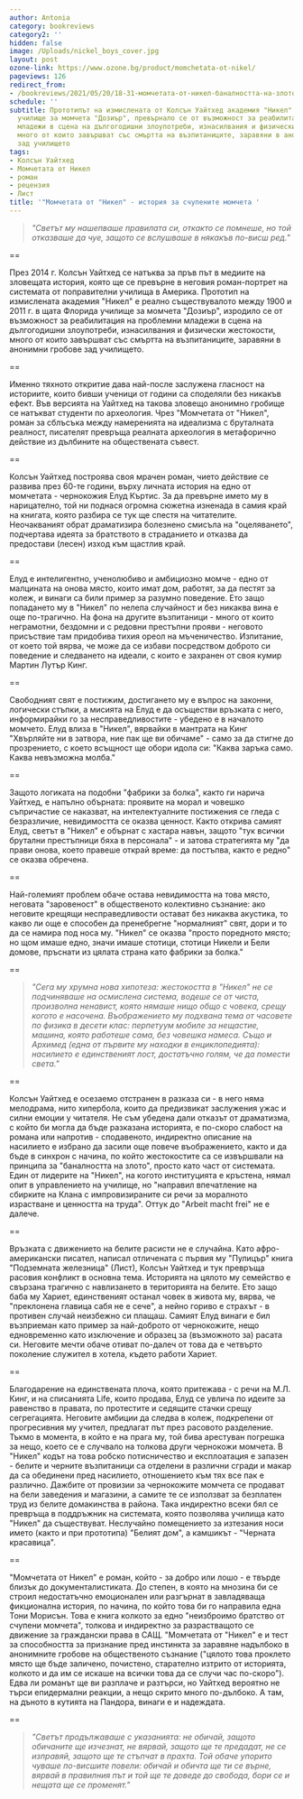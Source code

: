 ```yaml
---
author: Antonia
category: bookreviews
category2: ''
hidden: false
image: /Uploads/nickel_boys_cover.jpg
layout: post
ozone-link: https://www.ozone.bg/product/momchetata-ot-nikel/
pageviews: 126
redirect_from:
- /bookreviews/2021/05/20/18-31-момчетата-от-никел-баналността-на-злото-през-призмата-и-на-расата
schedule: ''
subtitle: Прототипът на измислената от Колсън Уайтхед академия "Никел" е реално съществувалото
  училище за момчета "Дозиър", превърнало се от възможност за реабилитация на проблемни
  младежи в сцена на дългогодишни злоупотреби, изнасилвания и физически жестокости,
  много от които завършват със смъртта на възпитаниците, заравяни в анонимни гробове
  зад училището
tags:
- Колсън Уайтхед
- Момчетата от Никел
- роман
- рецензия
- Лист
title: '"Момчетата от "Никел" - история за счупените момчета '
---
```


> *"Светът му нашепваше правилата си, откакто се помнеше, но той отказваше да чуе, защото се вслушваше в някакъв по-висш ред."*

\==

През 2014 г. Колсън Уайтхед се натъква за пръв път в медиите на зловещата история, която ще се превърне в неговия роман-портрет на системата от поправителни училища в Америка. Прототип на измислената академия "Никел" е реално съществувалото между 1900 и 2011 г. в щата Флорида училище за момчета "Дозиър", изродило се от възможност за реабилитация на проблемни младежи в сцена на дългогодишни злоупотреби, изнасилвания и физически жестокости, много от които завършват със смъртта на възпитаниците, заравяни в анонимни гробове зад училището. 

\==

Именно тяхното откритие дава най-после заслужена гласност на историите, които бивши ученици от години са споделяли без никакъв ефект. Във версията на Уайтхед на такова зловещо анонимно гробище се натъкват студенти по археология. Чрез "Момчетата от "Никел", роман за сблъсъка между намеренията на идеализма с бруталната реалност, писателят превръща реалната археология в метафорично действие из дълбините на обществената съвест. 

\==

Колсън Уайтхед построява своя мрачен роман, чието действие се развива през 60-те години, върху личната история на едно от момчетата - чернокожия Елуд Къртис. За да превърне името му в нарицателно, той ни поднася огромна сюжетна изненада в самия край на книгата, която разбира се тук ще спестя на читателите. Неочакваният обрат драматизира болезнено смисъла на "оцеляването", подчертава идеята за братството в страданието и отказва да предостави (лесен) изход към щастлив край. 

\==

Елуд е интелигентно, ученолюбиво и амбициозно момче - едно от малцината на онова място, които имат дом, работят, за да пестят за колеж, и винаги са били пример за разумно поведение. Ето защо попадането му в "Никел" по нелепа случайност и без никаква вина е още по-трагично. На фона на другите възпитаници - много от които неграмотни, бездомни и с редовни престъпни прояви - неговото присъствие там придобива тихия ореол на мъченичество. Изпитание, от което той вярва, че може да се избави посредством доброто си поведение и следването на идеали, с които е захранен от своя кумир Мартин Лутър Кинг. 

\==

Свободният свят е постижим, достигането му е въпрос на законни, логически стъпки, а мисията на Елуд е да осъществи връзката с него, информирайки го за несправедливостите - убедено е в началото момчето. Елуд влиза в "Никел", вярвайки в мантрата на Кинг "Хвърляйте ни в затвора, ние пак ще ви обичаме" - само за да стигне до прозрението, с което всъщност ще обори идола си: "Каква заръка само. Каква невъзможна молба."

\==

Защото логиката на подобни "фабрики за болка", както ги нарича Уайтхед, е напълно обърната: проявите на морал и човешко съпричастие се наказват, на интелектуалните постижения се гледа с безразличие, невидимостта се оказва ценност. Както открива самият Елуд, светът в "Никел" е обърнат с хастара навън, защото "тук всички брутални престъпници бяха в персонала" - и затова стратегията му "да прави онова, което правеше открай време: да постъпва, както е редно" се оказва обречена. 

\==

Най-големият проблем обаче остава невидимостта на това място, неговата "заровеност" в общественото колективно съзнание: ако неговите крещящи несправедливости остават без никаква акустика, то какво ли още е способен да пренебрегне "нормалният" свят, дори и то да се намира под носа му. "Никел" се оказва "просто поредното място; но щом имаше едно, значи имаше стотици, стотици Никели и Бели домове, пръснати из цялата страна като фабрики за болка." 

\==

> *"Сега му хрумна нова хипотеза: жестокостта в "Никел" не се подчиняваше на осмислена система, водеше се от чиста, произволна ненавист, която нямаше нищо общо с човека, срещу когото е насочена. Въображението му подхвана тема от часовете по физика в десети клас: перпетуум мобиле за нещастие, машина, която работеше сама, без човешка намеса. Също и Архимед (една от първите му находки в енциклопедията): насилието е единственият лост, достатъчно голям, че да помести света."*

\==

Колсън Уайтхед е осезаемо отстранен в разказа си - в него няма мелодрама, нито хипербола, които да предизвикат заслужения ужас и силни емоции у читателя. Не съм убедена дали отказът от драматизма, с който би могла да бъде разказана историята, е по-скоро слабост на романа или напротив - сподавеното, индиректно описание на насилието е избрано да засили още повече въображението, както и да бъде в синхрон с начина, по който жестокостите са се извършвали на принципа за "баналността на злото", просто като част от системата. Един от лидерите на "Никел", на когото институцията е кръстена, нямал опит в управлението на училище, но "направил впечатление на сбирките на Клана с импровизираните си речи за моралното израстване и ценността на труда". Оттук до "Arbeit macht frei" не е далече. 

\==

Връзката с движението на белите расисти не е случайна. Като афро-американски писател, написал отличената с първия му "Пулицър" книга "Подземната железница" (Лист), Колсън Уайтхед и тук превръща расовия конфликт в основна тема. Историята на цялото му семейство е свързана трагично с навлизането в територията на белите. Ето защо баба му Хариет, единственият останал човек в живота му, вярва, че "преклонена главица сабя не е сече", а нейно гориво е страхът - в противен случай неизбежно си плащаш. Самият Елуд винаги е бил възприеман като пример за най-доброто от чернокожите, нещо едновременно като изключение и образец за (възможното за) расата си. Неговите мечти обаче отиват по-далеч от това да е четвърто поколение служител в хотела, където работи Хариет. 

\==

Благодарение на единствената плоча, която притежава - с речи на М.Л. Кинг, и на списанията Life, които продава, Елуд се увлича по идеите за равенство в правата, по протестите и седящите стачки срещу сегрегацията. Неговите амбиции да следва в колеж, подкрепени от прогресивния му учител, предлагат път през расовото разделение. Тъкмо в момента, в който е на прага му, той бива арестуван погрешка за нещо, което се е случвало на толкова други чернокожи момчета. В "Никел" кодът на това робско потисничество и експлоатация е запазен - белите и черните възпитаници са отделени в различни сгради и макар да са обединени пред насилието, отношението към тях все пак е различно. Дажбите от провизии за чернокожите момчета се продават на бели заведения и магазини, а самите те се използват за безплатен труд из белите домакинства в района. Така индиректно всеки бял се превръща в поддръжник на системата, която позволява училища като "Никел" да съществуват. Неслучайно помещението за изтезания носи името (както и при прототипа) "Белият дом", а камшикът - "Черната красавица". 

\==

"Момчетата от Никел" е роман, който - за добро или лошо - е твърде близък до документалистиката. До степен, в която на мнозина би се строил недостатъчно емоционален или разгърнат в завладяваща фикционална история, по начина, по който това би го направила една Тони Морисън. Това е книга колкото за едно "неизброимо братство от счупени момчета", толкова и индиректно за разрастващото се движение за граждански права в САЩ. "Момчетата от "Никел" е и тест за способността за признание пред инстинкта за заравяне надълбоко в анонимните гробове на общественото съзнание ("цялото това проклето място ще бъде заличено, почистено, старателно изтрито от историята, колкото и да им се искаше на всички това да се случи час по-скоро"). Едва ли романът ще ви разплаче и разтърси, но Уайтхед вероятно не търси епидермални реакции, а нещо скрито много по-дълбоко. А там, на дъното в кутията на Пандора, винаги е и надеждата.

\==

> *"Светът продължаваше с указанията: не обичай, защото обичаните ще изчезнат, не вярвай, защото ще те предадат, не се изправяй, защото ще те стъпчат в прахта. Той обаче упорито чуваше по-висшите повели: обичай и обичта ще ти се върне, вярвай в правилния път и той ще те доведе до свобода, бори се и нещата ще се променят."*